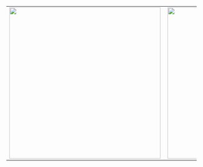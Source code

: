<center>
    <table>
        <tr>
            <td>
                <img width="400px" align="left" src="https://github-readme-stats.vercel.app/api/top-langs/?username=valdinei-ads&hide=html&layout=compact&theme=algolia" />
            </td>
            <td>
                <img width="400px" align="left" src="https://github-readme-stats.vercel.app/api?username=valdinei-ads&theme=algolia&show_icons=true" />
            </td>
        </tr>  
    </table>
</center>
